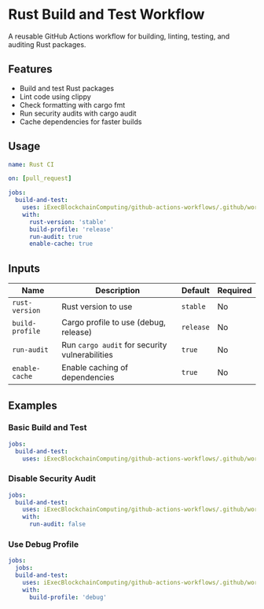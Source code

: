 # Rust Build and Test Workflow

A reusable GitHub Actions workflow for building, linting, testing, and auditing Rust packages.

## Features

- Build and test Rust packages
- Lint code using clippy
- Check formatting with cargo fmt
- Run security audits with cargo audit
- Cache dependencies for faster builds

## Usage

```yaml
name: Rust CI

on: [pull_request]

jobs:
  build-and-test:
    uses: iExecBlockchainComputing/github-actions-workflows/.github/workflows/rust-build.yml@main
    with:
      rust-version: 'stable'
      build-profile: 'release'
      run-audit: true
      enable-cache: true
```

## Inputs

| Name            | Description                                    | Default   | Required |
| --------------- | ---------------------------------------------- | --------- | -------- |
| `rust-version`  | Rust version to use                            | `stable`  | No       |
| `build-profile` | Cargo profile to use (debug, release)          | `release` | No       |
| `run-audit`     | Run `cargo audit` for security vulnerabilities | `true`    | No       |
| `enable-cache`  | Enable caching of dependencies                 | `true`    | No       |

## Examples

### Basic Build and Test

```yaml
jobs:
  build-and-test:
    uses: iExecBlockchainComputing/github-actions-workflows/.github/workflows/rust-build.yml@main
```

### Disable Security Audit

```yaml
jobs:
  build-and-test:
    uses: iExecBlockchainComputing/github-actions-workflows/.github/workflows/rust-build.yml@main
    with:
      run-audit: false
```

### Use Debug Profile

```yaml
jobs:
  jobs:
  build-and-test:
    uses: iExecBlockchainComputing/github-actions-workflows/.github/workflows/rust-build.yml@main
    with:
      build-profile: 'debug'
```